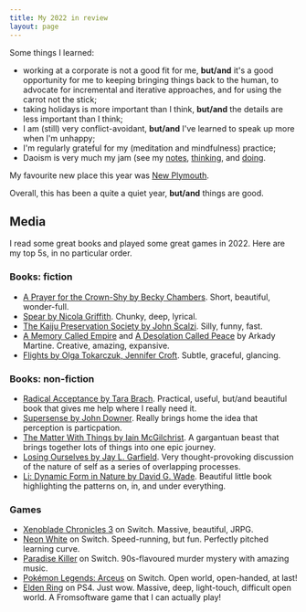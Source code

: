 ```yaml
---
title: My 2022 in review
layout: page
---
```


Some things I learned:

- working at a corporate is not a good fit for me, **but/and** it's a good opportunity for me to keeping bringing things back to the human, to advocate for incremental and iterative approaches, and for using the carrot not the stick;
- taking holidays is more important than I think, **but/and** the details are less important than I think;
- I am (still) very conflict-avoidant, **but/and** I've learned to speak up more when I'm unhappy;
- I'm regularly grateful for my (meditation and mindfulness) practice;
- Daoism is very much my jam (see my [notes](/notes/#daoism), [thinking](/thinking/all/#daoism), and [doing](/doing/all/#daoism).

My favourite new place this year was [New Plymouth](https://www.newzealand.com/au/new-plymouth/).

Overall, this has been a quite a quiet year, **but/and** things are good.

## Media

I read some great books and played some great games in 2022. Here are my top 5s, in no particular order.

### Books: fiction

- [A Prayer for the Crown-Shy by Becky Chambers](https://www.goodreads.com/book/show/40864030-a-prayer-for-the-crown-shy). Short, beautiful, wonder-full.
- [Spear by Nicola Griffith](https://www.goodreads.com/book/show/58032826-spear). Chunky, deep, lyrical.
- [The Kaiju Preservation Society by John Scalzi](https://www.goodreads.com/book/show/59588796-the-kaiju-preservation-society). Silly, funny, fast.
- [A Memory Called Empire](https://www.goodreads.com/book/show/57723963-a-memory-called-empire) and [A Desolation Called Peace](https://www.goodreads.com/book/show/55585233-a-desolation-called-peace) by Arkady Martine. Creative, amazing, expansive.
- [Flights by Olga Tokarczuk, Jennifer Croft](https://www.goodreads.com/book/show/35165929-flights). Subtle, graceful, glancing.

### Books: non-fiction

- [Radical Acceptance by Tara Brach](https://www.goodreads.com/book/show/19363412-radical-acceptance). Practical, useful, but/and beautiful book that gives me help where I really need it.
- [Supersense by John Downer](https://www.goodreads.com/book/show/3230733-supersense). Really brings home the idea that perception is particpation.
- [The Matter With Things by Iain McGilchrist](https://www.goodreads.com/book/show/59577089-the-matter-with-things). A gargantuan beast that brings together lots of things into one epic journey.
- [Losing Ourselves by Jay L. Garfield](https://www.goodreads.com/book/show/61146136-losing-ourselves). Very thought-provoking discussion of the nature of self as a series of overlapping processes.
- [Li: Dynamic Form in Nature by David G. Wade](https://www.goodreads.com/book/show/316280.Li). Beautiful little book highlighting the patterns on, in, and under everything.

### Games

- [Xenoblade Chronicles 3](https://www.nintendo.com/store/products/xenoblade-chronicles-3-switch/) on Switch. Massive, beautiful, JRPG.
- [Neon White](https://neonwhite.rip/) on Switch. Speed-running, but fun. Perfectly pitched learning curve.
- [Paradise Killer](http://paradisekiller.com/) on Switch. 90s-flavoured murder mystery with amazing music.
- [Pokémon Legends: Arceus](https://legends.pokemon.com/en-us/) on Switch. Open world, open-handed, at last!
- [Elden Ring](https://en.bandainamcoent.eu/elden-ring/elden-ring) on PS4. Just wow. Massive, deep, light-touch, difficult open world. A Fromsoftware game that I can actually play!